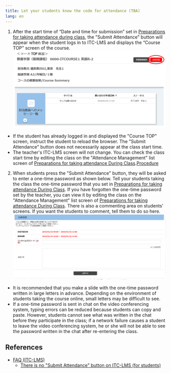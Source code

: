 ```yaml
---
title: Let your students know the code for attendance (TBA)
lang: en
---
```

1. After the start time of “Date and time for submission” set in <a href="prepare_attendances" target="">Preparations for taking attendance during class</a>, the "Submit Attendance" button will appear when the student logs in to ITC-LMS and displays the “Course TOP” screen of the course.
![出席送信](at1.png)
  * If the student has already logged in and displayed the "Course TOP" screen, instruct the student to reload the browser. The "Submit Attendance" button does not necessarily appear at the class start time.
  * The teacher's ITC-LMS screen will not change. You can check the class start time by editing the class on the "Attendance Management" list screen of <a href="prepare_attendances" target="">Preparations for taking attendance During Class</a>.[Procedure](https://youtu.be/uKfoTtTSuUU)
2. When students press the "Submit Attendance" button, they will be asked to enter a one-time password as shown below. Tell your students taking the class the one-time password that you set in <a href="prepare_attendances" target="">Preparations for taking attendance During Class</a>. If you have forgotten the one-time password set by the teacher, you can view it by editing the class on the "Attendance Management" list screen of <a href="prepare_attendances" target="">Preparations for taking attendance During Class</a>. There is also a commenting area on students' screens. If you want the students to comment, tell them to do so here.
![ワンタイムパスワードの入力](at2.png)
  * It is recommended that you make a slide with the one-time password written in large letters in advance. Depending on the environment of students taking the course online, small letters may be difficult to see.
  * If a one-time password is sent in chat on the video conferencing system, typing errors can be reduced because students can copy and paste. However, students cannot see what was written in the chat before they participate in the class; if a network failure causes a student to leave the video conferencing system, he or she will not be able to see the password written in the chat after re-entering the class.

## References
* <a href="https://www.ecc.u-tokyo.ac.jp/en/itc-lms/faq.html">FAQ (ITC-LMS)</a>
  * <a href="https://www.ecc.u-tokyo.ac.jp/en/announcement/2019/06/24_2985.html">There is no "Submit Attendance" button on ITC-LMS (for students)</a>
